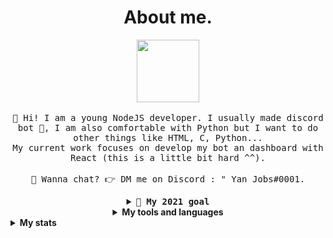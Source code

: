 <!DOCTYPE html>
<html>
  <body>
    <link rel="stylesheet" href="theme.css" />
    <h1 align=center>About me.</h1>
      <p align="center">
    <img src="https://i.pinimg.com/originals/ee/08/82/ee088299f0902b77ede4ce0736ddc6b8.gif" width="100px">
    <br><br>
    <samp>
      👋 Hi! I am a young NodeJS developer. I usually made discord bot 🤖, I am also comfortable with Python but I want to do other things like HTML, C, Python...
      <br>My current work focuses on develop my bot an dashboard with React (this is a little bit hard ^^).
      <br><br> 💬 Wanna chat? 👉 DM me on Discord : " Yan Jobs#0001.
    </samp>
  </p> <samp>
  <details align="center">
    <summary><b> 🔭 My 2021 goal</b></summary>
  I want to finish my discord bot 🤖 but I am not rich 🤑 so to host it :/, <br>
  
  I want to finish my discord dashboard, but... there is the same problem to host it 😭 .
  </details>
    </samp>
    <details align="center">
      <summary><b>My tools and languages</b></summary>
      <img src="https://img.shields.io/badge/-GitHub-181717?style=flat-square&logo=github">
      <img src="https://img.shields.io/badge/-Raspberry%20Pi-C51A4A?style=flat-square&logo=Raspberry-Pi">
      <img src="https://img.shields.io/badge/-MySQL-black?style=flat-square&logo=mysql">
      <img src="https://img.shields.io/badge/-Python-black?style=flat-square&logo=Python">
      <img src="https://img.shields.io/badge/Discord-black?style=flat-square&logo=discord">
   </details>
   <details align="true">
  <summary><b>My stats</b></summary>
  <img src="https://github-readme-stats.vercel.app/api/top-langs/?username=yan-jobs&layout=compact&theme=radical" align="left">
  <img src="https://github-readme-stats.vercel.app/api?username=yan-jobs&count_private=true&show_icons=true&theme=onedark" align="right">
</details>
  </body>
</html>
